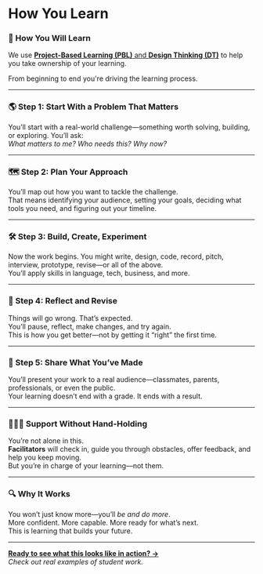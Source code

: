 # How You Learn
<!-- toc -->
### 🧠 How You Will Learn 

We use [**Project-Based Learning (PBL)** and **Design Thinking (DT)**](project-based-learning-and-design-thinking.md) to help you take ownership of your learning.  

From beginning to end you're driving the learning process. 

---

### 🌎 Step 1: Start With a Problem That Matters
You’ll start with a real-world challenge—something worth solving, building, or exploring. You’ll ask:  
*What matters to me? Who needs this? Why now?*

---

### 🗺️ Step 2: Plan Your Approach
You’ll map out how you want to tackle the challenge.  
That means identifying your audience, setting your goals, deciding what tools you need, and figuring out your timeline.

---

### 🛠️ Step 3: Build, Create, Experiment
Now the work begins. You might write, design, code, record, pitch, interview, prototype, revise—or all of the above.  
You’ll apply skills in language, tech, business, and more.

---

### 🔄 Step 4: Reflect and Revise
Things will go wrong. That’s expected.  
You’ll pause, reflect, make changes, and try again.  
This is how you get better—not by getting it “right” the first time.

---

### 📣 Step 5: Share What You’ve Made
You’ll present your work to a real audience—classmates, parents, professionals, or even the public.  
Your learning doesn’t end with a grade. It ends with a result.

---

### 🧗🏽‍♀️ Support Without Hand-Holding
You’re not alone in this.  
**Facilitators** will check in, guide you through obstacles, offer feedback, and help you keep moving.  
But you’re in charge of your learning—not them.

---

### 🔍 Why It Works
You won’t just know more—you’ll *be and do more*.  
More confident. More capable. More ready for what’s next.  
This is learning that builds your future.

---

**[Ready to see what this looks like in action? →](#)**  
*Check out real examples of student work.*